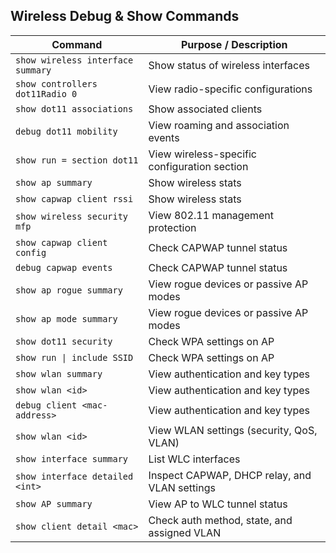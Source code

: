## Wireless Debug & Show Commands

| **Command**                                | **Purpose / Description**                                     |
|--------------------------------------------|---------------------------------------------------------------|
| `show wireless interface summary`          | Show status of wireless interfaces                            |
| `show controllers dot11Radio 0`            | View radio-specific configurations                            |
| `show dot11 associations`                  | Show associated clients                                       |
| `debug dot11 mobility`                     | View roaming and association events                           |
| `show run = section dot11`                 | View wireless-specific configuration section                  |
| `show ap summary`                          | Show wireless stats                                           |
| `show capwap client rssi`                  | Show wireless stats                                           |
| `show wireless security mfp`               | View 802.11 management protection                             |
| `show capwap client config`                | Check CAPWAP tunnel status                                    |
| `debug capwap events`                      | Check CAPWAP tunnel status                                    |
| `show ap rogue summary`                    | View rogue devices or passive AP modes                        |
| `show ap mode summary`                     | View rogue devices or passive AP modes                        |
| `show dot11 security`                      | Check WPA settings on AP                                      |
| `show run \| include SSID`                 | Check WPA settings on AP                                      |
| `show wlan summary`                        | View authentication and key types                             |
| `show wlan <id>`                           | View authentication and key types                             |
| `debug client <mac-address>`              | View authentication and key types                             |
| `show wlan <id>`                           | View WLAN settings (security, QoS, VLAN)                      |
| `show interface summary`                   | List WLC interfaces                                           |
| `show interface detailed <int>`            | Inspect CAPWAP, DHCP relay, and VLAN settings                 |
| `show AP summary`                          | View AP to WLC tunnel status                                  |
| `show client detail <mac>`                | Check auth method, state, and assigned VLAN                   |
